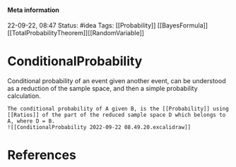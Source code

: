 #### Meta information
22-09-22, 08:47
Status: #idea
Tags: [[Probability]] [[BayesFormula]] [[TotalProbabilityTheorem]][[RandomVariable]]





# ConditionalProbability

Conditional probability of an event given another event, can be understood as a reduction of the sample space, and then a simple probability calculation.

```ad-note
The conditional probability of A given B, is the [[Probability]] using [[Ratios]] of the part of the reduced sample space D which belongs to A, where D = B. 
![[ConditionalProbability 2022-09-22 08.49.20.excalidraw]]
```





# References
